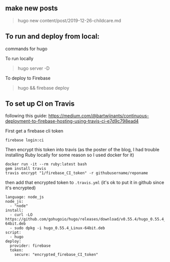 





## make new posts
> hugo new content/post/2019-12-26-childcare.md

## To run and deploy from local:
commands for hugo

To run locally
> hugo server -D


To deploy to Firebase
> hugo && firebase deploy


## To set up CI on Travis
following this guide: https://medium.com/@bartwijnants/continuous-deployment-to-firebase-hosting-using-travis-ci-e7d9c798ead4

First get a firebase cli token
``` 
firebase login:ci
```
Then encrypt this token into travis 
(as the poster of the blog, I had trouble installing Ruby locally for some reason so I used docker for it)
``` 
docker run -it --rm ruby:latest bash
gem install travis
travis encrypt "1/firebase_CI_token" -r githubusername/reponame
```

then add that encrypted token to `.travis.yml`
(it's ok to put it in github since it's encrypted)

```
language: node_js
node_js:
  - "node"
install:
  - curl -LO https://github.com/gohugoio/hugo/releases/download/v0.55.4/hugo_0.55.4_Linux-64bit.deb
  - sudo dpkg -i hugo_0.55.4_Linux-64bit.deb
script:
  - hugo
deploy:
  provider: firebase
  token:
    secure: "encrypted_firebase_CI_token"
```
